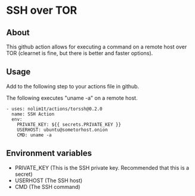 # SSH over TOR

## About

This github action allows for executing a command on a remote host over TOR (clearnet is fine, but there is better and faster options).

## Usage

Add to the following step to your actions file in github.

The following executes "uname -a" on a remote host.

```
- uses: nolim1t/actions/torssh@0.2.0
  name: SSH Action
  env:
    PRIVATE_KEY: ${{ secrets.PRIVATE_KEY }}
    USERHOST: ubuntu@sometorhost.onion
    CMD: uname -a
```

## Environment variables

* PRIVATE_KEY (This is the SSH private key. Recommended that this is a secret)
* USERHOST (The SSH host)
* CMD (The SSH command)

